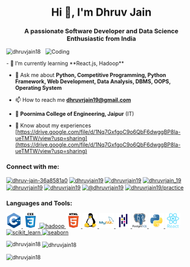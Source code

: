 <h1 align="center">Hi 👋, I'm Dhruv Jain </h1>
<h3 align="center">A passionate Software Developer and Data Science Enthusiastic from India</h3>
<img align="right" alt="Coding" width="400" src="https://cdn.dribbble.com/users/1162077/screenshots/3848914/programmer.gif">

<p align="left"> <img src="https://komarev.com/ghpvc/?username=dhruvjain18&label=Profile%20views&color=0e75b6&style=flat" alt="dhruvjain18" /> </p>
- 🌱 I’m currently learning **React.js, Hadoop**

- 💬 Ask me about **Python, Competitive Programming, Python Framework, Web Development, Data Analysis, DBMS, OOPS, Operating System**

- 📫 How to reach me **dhruvrjain19@gmail.com**

- 🏫 **Poornima College of Engineering, Jaipur** (IT)

- 📄 Know about my experiences [https://drive.google.com/file/d/1Nq7GxfgoC9o6QbF6dwggBP8la-ueTMTW/view?usp=sharing](https://drive.google.com/file/d/1Nq7GxfgoC9o6QbF6dwggBP8la-ueTMTW/view?usp=sharing)

<h3 align="left">Connect with me:</h3>
<p align="left">
<a href="https://linkedin.com/in/dhruv-jain-36a8581a0" target="blank"><img align="center" src="https://raw.githubusercontent.com/rahuldkjain/github-profile-readme-generator/master/src/images/icons/Social/linked-in-alt.svg" alt="dhruv-jain-36a8581a0" height="30" width="40" /></a>
<a href="https://kaggle.com/dhruvjain19" target="blank"><img align="center" src="https://raw.githubusercontent.com/rahuldkjain/github-profile-readme-generator/master/src/images/icons/Social/kaggle.svg" alt="dhruvjain19" height="30" width="40" /></a>
<a href="https://instagram.com/dhruvrjain19" target="blank"><img align="center" src="https://raw.githubusercontent.com/rahuldkjain/github-profile-readme-generator/master/src/images/icons/Social/instagram.svg" alt="dhruvrjain19" height="30" width="40" /></a>
<a href="https://www.codechef.com/users/dhruvrjain_19" target="blank"><img align="center" src="https://cdn.jsdelivr.net/npm/simple-icons@3.1.0/icons/codechef.svg" alt="dhruvrjain_19" height="30" width="40" /></a>
<a href="https://www.hackerrank.com/dhruvrjain19" target="blank"><img align="center" src="https://raw.githubusercontent.com/rahuldkjain/github-profile-readme-generator/master/src/images/icons/Social/hackerrank.svg" alt="dhruvrjain19" height="30" width="40" /></a>
<a href="https://www.leetcode.com/dhruvrjain19" target="blank"><img align="center" src="https://raw.githubusercontent.com/rahuldkjain/github-profile-readme-generator/master/src/images/icons/Social/leet-code.svg" alt="dhruvrjain19" height="30" width="40" /></a>
<a href="https://www.hackerearth.com/@dhruvrjain19" target="blank"><img align="center" src="https://raw.githubusercontent.com/rahuldkjain/github-profile-readme-generator/master/src/images/icons/Social/hackerearth.svg" alt="@dhruvrjain19" height="30" width="40" /></a>
<a href="https://auth.geeksforgeeks.org/user/dhruvrjain19/practice" target="blank"><img align="center" src="https://raw.githubusercontent.com/rahuldkjain/github-profile-readme-generator/master/src/images/icons/Social/geeks-for-geeks.svg" alt="dhruvrjain19/practice" height="30" width="40" /></a>
</p>

<h3 align="left">Languages and Tools:</h3>
<p align="left"> <a href="https://www.w3schools.com/cpp/" target="_blank" rel="noreferrer"> <img src="https://raw.githubusercontent.com/devicons/devicon/master/icons/cplusplus/cplusplus-original.svg" alt="cplusplus" width="40" height="40"/> </a> <a href="https://www.w3schools.com/css/" target="_blank" rel="noreferrer"> <img src="https://raw.githubusercontent.com/devicons/devicon/master/icons/css3/css3-original-wordmark.svg" alt="css3" width="40" height="40"/> </a> <a href="https://hadoop.apache.org/" target="_blank" rel="noreferrer"> <img src="https://www.vectorlogo.zone/logos/apache_hadoop/apache_hadoop-icon.svg" alt="hadoop" width="40" height="40"/> </a> <a href="https://www.w3.org/html/" target="_blank" rel="noreferrer"> <img src="https://raw.githubusercontent.com/devicons/devicon/master/icons/html5/html5-original-wordmark.svg" alt="html5" width="40" height="40"/> </a> <a href="https://www.linux.org/" target="_blank" rel="noreferrer"> <img src="https://raw.githubusercontent.com/devicons/devicon/master/icons/linux/linux-original.svg" alt="linux" width="40" height="40"/> </a> <a href="https://www.mysql.com/" target="_blank" rel="noreferrer"> <img src="https://raw.githubusercontent.com/devicons/devicon/master/icons/mysql/mysql-original-wordmark.svg" alt="mysql" width="40" height="40"/> </a> <a href="https://pandas.pydata.org/" target="_blank" rel="noreferrer"> <img src="https://raw.githubusercontent.com/devicons/devicon/2ae2a900d2f041da66e950e4d48052658d850630/icons/pandas/pandas-original.svg" alt="pandas" width="40" height="40"/> </a> <a href="https://www.postgresql.org" target="_blank" rel="noreferrer"> <img src="https://raw.githubusercontent.com/devicons/devicon/master/icons/postgresql/postgresql-original-wordmark.svg" alt="postgresql" width="40" height="40"/> </a> <a href="https://www.python.org" target="_blank" rel="noreferrer"> <img src="https://raw.githubusercontent.com/devicons/devicon/master/icons/python/python-original.svg" alt="python" width="40" height="40"/> </a> <a href="https://reactjs.org/" target="_blank" rel="noreferrer"> <img src="https://raw.githubusercontent.com/devicons/devicon/master/icons/react/react-original-wordmark.svg" alt="react" width="40" height="40"/> </a> <a href="https://scikit-learn.org/" target="_blank" rel="noreferrer"> <img src="https://upload.wikimedia.org/wikipedia/commons/0/05/Scikit_learn_logo_small.svg" alt="scikit_learn" width="40" height="40"/> </a> <a href="https://seaborn.pydata.org/" target="_blank" rel="noreferrer"> <img src="https://seaborn.pydata.org/_images/logo-mark-lightbg.svg" alt="seaborn" width="40" height="40"/> </a> </p>

<p><img align="left" src="https://github-readme-stats.vercel.app/api/top-langs?username=dhruvjain18&show_icons=true&locale=en&layout=compact" alt="dhruvjain18" /></p>

<p>&nbsp;<img align="center" src="https://github-readme-stats.vercel.app/api?username=dhruvjain18&show_icons=true&locale=en" alt="dhruvjain18" /></p>

<p><img align="center" src="https://github-readme-streak-stats.herokuapp.com/?user=dhruvjain18&" alt="dhruvjain18" /></p>
